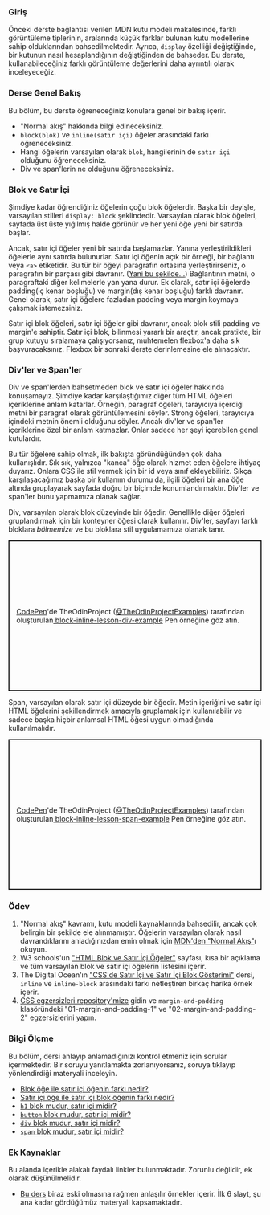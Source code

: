 ### Giriş

Önceki derste bağlantısı verilen MDN kutu modeli makalesinde, farklı görüntüleme tiplerinin, aralarında küçük farklar bulunan kutu modellerine sahip olduklarından bahsedilmektedir. Ayrıca, `display` özelliği değiştiğinde, bir kutunun nasıl hesaplandığının değiştiğinden de bahseder. Bu derste, kullanabileceğiniz farklı görüntüleme değerlerini daha ayrıntılı olarak inceleyeceğiz.

### Derse Genel Bakış

Bu bölüm, bu derste öğreneceğiniz konulara genel bir bakış içerir.

*   "Normal akış" hakkında bilgi edineceksiniz.
*   `block(blok)` ve `inline(satır içi)` öğeler arasındaki farkı öğreneceksiniz.
*   Hangi öğelerin varsayılan olarak `blok`, hangilerinin de `satır içi` olduğunu öğreneceksiniz.
*   Div ve span'lerin ne olduğunu öğreneceksiniz.

### Blok ve Satır İçi

Şimdiye kadar öğrendiğiniz öğelerin çoğu blok öğelerdir. Başka bir deyişle, varsayılan stilleri `display: block` şeklindedir. <span id="block-inline-difference"></span>Varsayılan olarak blok öğeleri, sayfada üst üste yığılmış halde görünür ve her yeni öğe yeni bir satırda başlar.

Ancak, satır içi öğeler yeni bir satırda başlamazlar. Yanına yerleştirildikleri öğelerle aynı satırda bulunurlar. Satır içi öğenin açık bir örneği, bir bağlantı veya `<a>` etiketidir. Bu tür bir öğeyi paragrafın ortasına yerleştirirseniz, o paragrafın bir parçası gibi davranır. ([Yani bu şekilde...](https://www.youtube.com/watch?v=dQw4w9WgXcQ)) Bağlantının metni, o paragraftaki diğer kelimelerle yan yana durur. Ek olarak, satır içi öğelerde padding(iç kenar boşluğu) ve margin(dış kenar boşluğu) farklı davranır. Genel olarak, satır içi öğelere fazladan padding veya margin koymaya çalışmak istemezsiniz.

Satır içi blok öğeleri, satır içi öğeler gibi davranır, ancak blok stili padding ve margin'e sahiptir. Satır içi blok, bilinmesi yararlı bir araçtır, ancak pratikte, bir grup kutuyu sıralamaya çalışıyorsanız, muhtemelen flexbox'a daha sık başvuracaksınız. Flexbox bir sonraki derste derinlemesine ele alınacaktır.

### Div'ler ve Span'ler

Div ve span'lerden bahsetmeden blok ve satır içi öğeler hakkında konuşamayız. Şimdiye kadar karşılaştığımız diğer tüm HTML öğeleri içeriklerine anlam katarlar. Örneğin, paragraf öğeleri, tarayıcıya içerdiği metni bir paragraf olarak görüntülemesini söyler. Strong öğeleri, tarayıcıya içindeki metnin önemli olduğunu söyler. Ancak div'ler ve span'ler içeriklerine özel bir anlam katmazlar. Onlar sadece her şeyi içerebilen genel kutulardır.

Bu tür öğelere sahip olmak, ilk bakışta göründüğünden çok daha kullanışlıdır. Sık sık, yalnızca "kanca" öğe olarak hizmet eden öğelere ihtiyaç duyarız. Onlara CSS ile stil vermek için bir id veya sınıf ekleyebiliriz. Sıkça karşılaşacağımız başka bir kullanım durumu da, ilgili öğeleri bir ana öğe altında gruplayarak sayfada doğru bir biçimde konumlandırmaktır. Div'ler ve span'ler bunu yapmamıza olanak sağlar.

Div, varsayılan olarak blok düzeyinde bir öğedir. Genellikle diğer öğeleri gruplandırmak için bir konteyner öğesi olarak kullanılır. Div'ler, sayfayı farklı bloklara _bölmemize_ ve bu bloklara stil uygulamamıza olanak tanır.

<p class="codepen" data-height="300" data-theme-id="dark" data-default-tab="html,result" data-slug-hash="KKXXbwR" data-preview="true" data-user="TheOdinProjectExamples" style="height: 300px; box-sizing: border-box; display: flex; align-items: center; justify-content: center; border: 2px solid; margin: 1em 0; padding: 1em;">
  <span><a href="https://codepen.io">CodePen</a>'de TheOdinProject (<a href="https://codepen.io/TheOdinProjectExamples">@TheOdinProjectExamples</a>) tarafından oluşturulan<a href="https://codepen.io/TheOdinProjectExamples/pen/KKXXbwR">
  block-inline-lesson-div-example</a> Pen örneğine göz atın.</span>
</p>
<script async src="https://cpwebassets.codepen.io/assets/embed/ei.js"></script>

Span, varsayılan olarak satır içi düzeyde bir öğedir. Metin içeriğini ve satır içi HTML öğelerini şekillendirmek amacıyla gruplamak için kullanılabilir ve sadece başka hiçbir anlamsal HTML öğesi uygun olmadığında kullanılmalıdır.

<p class="codepen" data-height="300" data-theme-id="dark" data-default-tab="html,result" data-slug-hash="abLLPor" data-preview="true" data-user="TheOdinProjectExamples" style="height: 300px; box-sizing: border-box; display: flex; align-items: center; justify-content: center; border: 2px solid; margin: 1em 0; padding: 1em;">
  <span><a href="https://codepen.io">CodePen</a>'de TheOdinProject (<a href="https://codepen.io/TheOdinProjectExamples">@TheOdinProjectExamples</a>) tarafından oluşturulan<a href="https://codepen.io/TheOdinProjectExamples/pen/abLLPor">
  block-inline-lesson-span-example</a> Pen örneğine göz atın.</span>
</p>
<script async src="https://cpwebassets.codepen.io/assets/embed/ei.js"></script>

### Ödev

<div class="lesson-content__panel" markdown="1">

1.  "Normal akış" kavramı, kutu modeli kaynaklarında bahsedilir, ancak çok belirgin bir şekilde ele alınmamıştır. Öğelerin varsayılan olarak nasıl davrandıklarını anladığınızdan emin olmak için [MDN'den "Normal Akış"](https://developer.mozilla.org/en-US/docs/Learn/CSS/CSS_layout/Normal_Flow)ı okuyun.
2.  W3 schools'un ["HTML Blok ve Satır İçi Öğeler"](https://www.w3schools.com/html/html_blocks.asp) sayfası, kısa bir açıklama ve tüm varsayılan blok ve satır içi öğelerin listesini içerir.
3.  The Digital Ocean'ın ["CSS'de Satır İçi ve Satır İçi Blok Gösterimi"](https://www.digitalocean.com/community/tutorials/css-display-inline-vs-inline-block) dersi, `inline` ve `inline-block` arasındaki farkı netleştiren birkaç harika örnek içerir.
4.  [CSS egzersizleri repository'mize](https://github.com/TheOdinProject/css-exercises) gidin ve `margin-and-padding` klasöründeki "01-margin-and-padding-1" ve "02-margin-and-padding-2" egzersizlerini yapın.

</div>

### Bilgi Ölçme

Bu bölüm, dersi anlayıp anlamadığınızı kontrol etmeniz için sorular içermektedir. Bir soruyu yanıtlamakta zorlanıyorsanız, soruya tıklayıp yönlendirdiği materyali inceleyin.

*   [Blok öğe ile satır içi öğenin farkı nedir?](#block-inline-difference)
*   [Satır içi öğe ile satır içi blok öğenin farkı nedir?](https://www.digitalocean.com/community/tutorials/css-display-inline-vs-inline-block)
*   [`h1` blok mudur, satır içi midir?](https://www.w3schools.com/html/html_blocks.asp)
*   [`button` blok mudur, satır içi midir?](https://www.w3schools.com/html/html_blocks.asp)
*   [`div` blok mudur, satır içi midir?](https://www.w3schools.com/html/html_blocks.asp)
*   [`span` blok mudur, satır içi midir?](https://www.w3schools.com/html/html_blocks.asp)

### Ek Kaynaklar

Bu alanda içerikle alakalı faydalı linkler bulunmaktadır. Zorunlu değildir, ek olarak düşünülmelidir.

*   [Bu ders](https://learnlayout.com/no-layout.html) biraz eski olmasına rağmen anlaşılır örnekler içerir. İlk 6 slayt, şu ana kadar gördüğümüz materyali kapsamaktadır.